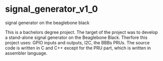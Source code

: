 # signal_generator_v1_0
signal generator on the beaglebone black

This is a bachelors degree project. The target of the project was to develop a stand-alone signal generator on the Beaglebone Black. 
Therfore this project uses: GPIO inputs and outputs, I2C, the BBBs PRUs. The source code is written in C and C++ except for the PRU part, which is written in assembler language. 

